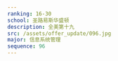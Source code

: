 ```yaml
---
ranking: 16-30
school: 圣路易斯华盛顿
description: 全美第十九
src: /assets/offer_update/096.jpg
major: 信息系统管理
sequence: 96
---
```

